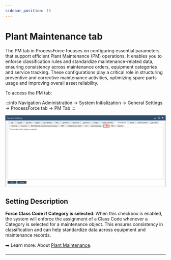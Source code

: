 ```yaml
---
sidebar_position: 13
---
```


# Plant Maintenance tab

The PM tab in ProcessForce focuses on configuring essential parameters that support efficient Plant Maintenance (PM) operations. It enables you to enforce classification rules and standardize maintenance-related data, ensuring consistency across maintenance orders, equipment categories and service tracking. These configurations play a critical role in structuring preventive and corrective maintenance activities, optimizing spare parts usage and improving overall asset reliability.

To access the PM tab:

:::info Navigation
Administration → System Initialization → General Settings → ProcessForce tab → PM Tab
:::

![PM tab](./media/pm-tab.webp)

## Setting Description

**Force Class Code if Category is selected**: When this checkbox is enabled, the system will enforce the assignment of a Class Code whenever a Category is selected for a maintenance object.
This ensures consistency in classification and can help standardize data across equipment and maintenance records.

➡️ Learn more: About [Plant Maintenance](../../plant-maintenance/overview.md).

---
